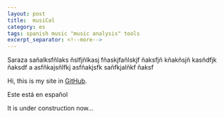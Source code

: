 ```yaml
---
layout: post
title:  musiCal
category: es
tags: spanish music "music analysis" tools
excerpt_separator: <!--more-->
---
```

Saraza sañalksfñlaks ñslfjñlkasj fñaskjfañlskjf ñaksfjñ kñakñsjñ kasñdfjk ñaksdf a
asfñkajsñlfkj 
asfñakjsfk sañfkjalñkf ñaksf 



Hi, this is my site in [GitHub](https://github.com).

Este está en español


It is under construction now...
